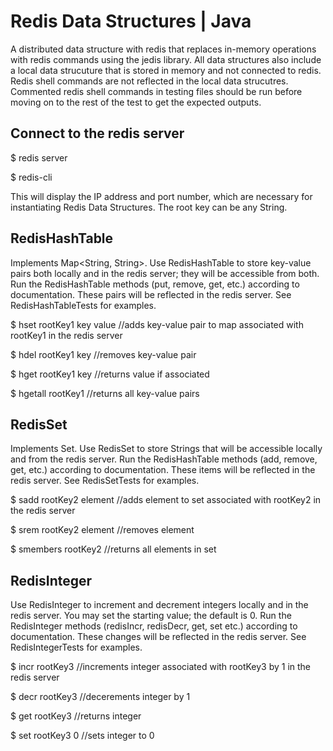# Redis Data Structures | Java
A distributed data structure with redis that replaces in-memory operations with redis commands using the jedis library. All data structures also include a local data strucuture that is stored in memory and not connected to redis. Redis shell commands are not reflected in the local data strucutres. Commented redis shell commands in testing files should be run before moving on to the rest of the test to get the expected outputs.

## Connect to the redis server
  
  $ redis server
  
  $ redis-cli
  
  This will display the IP address and port number, which are necessary for instantiating Redis Data Structures. The root key can be any String.
 
## RedisHashTable 
Implements Map<String, String>.
Use RedisHashTable to store key-value pairs both locally and in the redis server; they will be accessible from both. 
Run the RedisHashTable methods (put, remove, get, etc.) according to documentation. These pairs will be reflected in the redis server. 
See RedisHashTableTests for examples.

  $ hset rootKey1 key value //adds key-value pair to map associated with rootKey1 in the redis server 
  
  $ hdel rootKey1 key //removes key-value pair
  
  $ hget rootKey1 key //returns value if associated
  
  $ hgetall rootKey1 //returns all key-value pairs
  
## RedisSet
Implements Set<String>.
Use RedisSet to store Strings that will be accessible locally and from the redis server. 
Run the RedisHashTable methods (add, remove, get, etc.) according to documentation. These items will be reflected in the redis server. See RedisSetTests for examples.

  $ sadd rootKey2 element //adds element to set associated with rootKey2 in the redis server
  
  $ srem rootKey2 element //removes element
  
  $ smembers rootKey2 //returns all elements in set
  
## RedisInteger
Use RedisInteger to increment and decrement integers locally and in the redis server. You may set the starting value; the default is 0. Run the RedisInteger methods (redisIncr, redisDecr, get, set etc.) according to documentation. These changes will be reflected in the redis server. See RedisIntegerTests for examples.

  $ incr rootKey3 //increments integer associated with rootKey3 by 1 in the redis server
  
  $ decr rootKey3 //decerements integer by 1
  
  $ get rootKey3 //returns integer
  
  $ set rootKey3 0 //sets integer to 0

  
  

